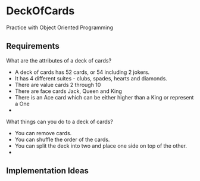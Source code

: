# DeckOfCards
Practice with Object Oriented Programming

## Requirements
What are the attributes of a deck of cards?
- A deck of cards has 52 cards, or 54 including 2 jokers.
- It has 4 different suites - clubs, spades, hearts and diamonds.
- There are value cards 2 through 10
- There are face cards Jack, Queen and King
- There is an Ace card which can be either higher than a King or represent a One
- 

What things can you do to a deck of cards?
- You can remove cards.
- You can shuffle the order of the cards.
- You can split the deck into two and place one side on top of the other.
- 


## Implementation Ideas
